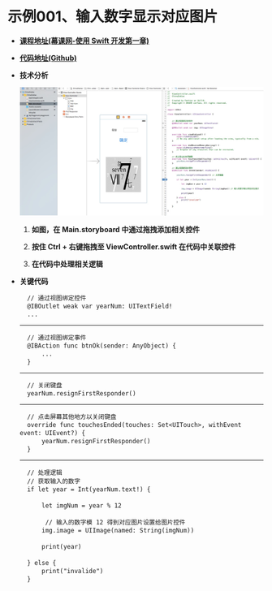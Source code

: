 # 示例001、输入数字显示对应图片

- <a target="_blank" href="http://www.imooc.com/view/173">**课程地址(幕课网-使用 Swift 开发第一章)** </a>

- <a target="_blank" href="https://github.com/itCatface/IOS-001_ChinaZodiac">**代码地址(Github)** </a>

- **技术分析**

	![](https://github.com/itCatface/IOS-001_ChinaZodiac/blob/master/images/001-01.jpg?raw=true)
	
	1. **如图，在 Main.storyboard 中通过拖拽添加相关控件**
	
	2. **按住 Ctrl + 右键拖拽至 ViewController.swift 在代码中关联控件**
	
	3. **在代码中处理相关逻辑**

- **关键代码**

		// 通过视图绑定控件
	    @IBOutlet weak var yearNum: UITextField!
	    ...
	    
		
	---
	
		// 通过视图绑定事件
	    @IBAction func btnOk(sender: AnyObject) {
		 	...
		}
		
	---
		
		// 关闭键盘
		yearNum.resignFirstResponder()	
		
	---
	
		// 点击屏幕其他地方以关闭键盘
	    override func touchesEnded(touches: Set<UITouch>, withEvent event: UIEvent?) {
	        yearNum.resignFirstResponder()
	    }
	    
	---
	
		// 处理逻辑
		// 获取输入的数字
		if let year = Int(yearNum.text!) {
            
            let imgNum = year % 12
            
             // 输入的数字模 12 得到对应图片设置给图片控件
            img.image = UIImage(named: String(imgNum))
            
            print(year)
            
        } else {
            print("invalide")
        }


